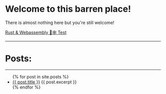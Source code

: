 # Welcome to this barren place!

There is almost nothing here but you're still welcome!

[Rust & Webassembly 🦀🕸 Test](rustwasm.html)

---
# Posts:
---
<ul>
  {% for post in site.posts %}
    <li>
      <a href="{{ post.url }}">{{ post.title }}</a>
      {{ post.excerpt }}
    </li>
  {% endfor %}
</ul>
